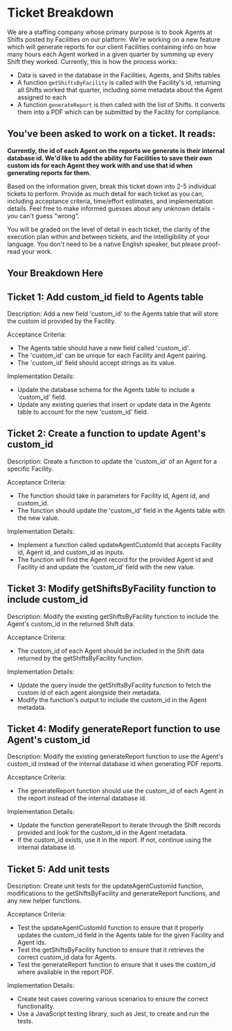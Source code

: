 # Ticket Breakdown
We are a staffing company whose primary purpose is to book Agents at Shifts posted by Facilities on our platform. We're working on a new feature which will generate reports for our client Facilities containing info on how many hours each Agent worked in a given quarter by summing up every Shift they worked. Currently, this is how the process works:

- Data is saved in the database in the Facilities, Agents, and Shifts tables
- A function `getShiftsByFacility` is called with the Facility's id, returning all Shifts worked that quarter, including some metadata about the Agent assigned to each
- A function `generateReport` is then called with the list of Shifts. It converts them into a PDF which can be submitted by the Facility for compliance.

## You've been asked to work on a ticket. It reads:

**Currently, the id of each Agent on the reports we generate is their internal database id. We'd like to add the ability for Facilities to save their own custom ids for each Agent they work with and use that id when generating reports for them.**


Based on the information given, break this ticket down into 2-5 individual tickets to perform. Provide as much detail for each ticket as you can, including acceptance criteria, time/effort estimates, and implementation details. Feel free to make informed guesses about any unknown details - you can't guess "wrong".


You will be graded on the level of detail in each ticket, the clarity of the execution plan within and between tickets, and the intelligibility of your language. You don't need to be a native English speaker, but please proof-read your work.

## Your Breakdown Here

Ticket 1: Add custom_id field to Agents table
---
Description: 
Add a new field 'custom_id' to the Agents table that will store the custom id provided by the Facility.

Acceptance Criteria:
- The Agents table should have a new field called 'custom_id'.
- The 'custom_id' can be unique for each Facility and Agent pairing.
- The 'custom_id' field should accept strings as its value.

Implementation Details:
- Update the database schema for the Agents table to include a 'custom_id' field.
- Update any existing queries that insert or update data in the Agents table to account for the new 'custom_id' field.

Ticket 2: Create a function to update Agent's custom_id
---
Description:
Create a function to update the 'custom_id' of an Agent for a specific Facility.

Acceptance Criteria:
- The function should take in parameters for Facility id, Agent id, and custom_id.
- The function should update the 'custom_id' field in the Agents table with the new value.

Implementation Details:
- Implement a function called updateAgentCustomId that accepts Facility id, Agent id, and custom_id as inputs.
- The function will find the Agent record for the provided Agent id and Facility id and update the 'custom_id' field with the new value.

Ticket 3: Modify getShiftsByFacility function to include custom_id
---
Description:
Modify the existing getShiftsByFacility function to include the Agent's custom_id in the returned Shift data.

Acceptance Criteria:
- The custom_id of each Agent should be included in the Shift data returned by the getShiftsByFacility function.

Implementation Details:
- Update the query inside the getShiftsByFacility function to fetch the custom id of each agent alongside their metadata.
- Modify the function's output to include the custom_id in the Agent metadata.

Ticket 4: Modify generateReport function to use Agent's custom_id
---
Description:
Modify the existing generateReport function to use the Agent's custom_id instead of the internal database id when generating PDF reports.

Acceptance Criteria:
- The generateReport function should use the custom_id of each Agent in the report instead of the internal database id.

Implementation Details:
- Update the function generateReport to iterate through the Shift records provided and look for the custom_id in the Agent metadata.
- If the custom_id exists, use it in the report. If not, continue using the internal database id.

Ticket 5: Add unit tests
---
Description:
Create unit tests for the updateAgentCustomId function, modifications to the getShiftsByFacility and generateReport functions, and any new helper functions.

Acceptance Criteria:
- Test the updateAgentCustomId function to ensure that it properly updates the custom_id field in the Agents table for the given Facility and Agent ids.
- Test the getShiftsByFacility function to ensure that it retrieves the correct custom_id data for Agents.
- Test the generateReport function to ensure that it uses the custom_id where available in the report PDF.

Implementation Details:
- Create test cases covering various scenarios to ensure the correct functionality.
- Use a JavaScript testing library, such as Jest, to create and run the tests. 